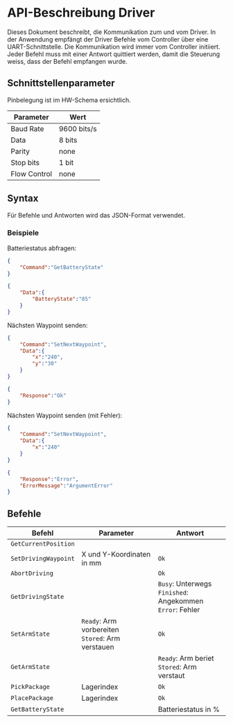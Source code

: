 # API-Beschreibung Driver

Dieses Dokument beschreibt, die Kommunikation zum und vom Driver. In der Anwendung empfängt der Driver Befehle vom Controller über eine UART-Schnittstelle. Die Kommunikation wird immer vom Controller initiiert. Jeder Befehl muss mit einer Antwort quittiert werden, damit die Steuerung weiss, dass der Befehl empfangen wurde. 

## Schnittstellenparameter

Pinbelegung ist im HW-Schema ersichtlich.

| Parameter    | Wert        |
| ------------ | ----------- |
| Baud Rate    | 9600 bits/s |
| Data         | 8 bits      |
| Parity       | none        |
| Stop bits    | 1 bit       |
| Flow Control | none        |

## Syntax

Für Befehle und Antworten wird das JSON-Format verwendet.

### Beispiele

Batteriestatus abfragen:

```json
{
    "Command":"GetBatteryState"
}
```

```json
{
    "Data":{
        "BatteryState":"85"
    }
}
```

Nächsten Waypoint senden:

```json
{
    "Command":"SetNextWaypoint",
    "Data":{
        "x":"240",
        "y":"30"
    }
}
```

```json
{
    "Response":"Ok"
}
```

Nächsten Waypoint senden (mit Fehler):

```json
{
    "Command":"SetNextWaypoint",
    "Data":{
        "x":"240"
    }
}
```

```json
{
    "Response":"Error",
    "ErrorMessage":"ArgumentError"
}
```

## Befehle

| Befehl               | Parameter                                           | Antwort                                                        |
| -------------------- | --------------------------------------------------- | -------------------------------------------------------------- |
| `GetCurrentPosition` |                                                     |                                                                |
| `SetDrivingWaypoint` | X und Y-Koordinaten in mm                           | `Ok`                                                           |
| `AbortDriving`       |                                                     | `Ok`                                                           |
| `GetDrivingState`    |                                                     | `Busy`: Unterwegs<br>`Finished`: Angekommen<br>`Error`: Fehler |
| `SetArmState`        | `Ready`: Arm vorbereiten<br>`Stored`: Arm verstauen | `Ok`                                                           |
| `GetArmState`        |                                                     | `Ready`: Arm beriet<br>`Stored`: Arm verstaut                  |
| `PickPackage`        | Lagerindex                                          | `Ok`                                                           |
| `PlacePackage`       | Lagerindex                                          | `Ok`                                                           |
| `GetBatteryState`    |                                                     | Batteriestatus in %                                            |